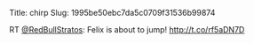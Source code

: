Title: chirp
Slug: 1995be50ebc7da5c0709f31536b99874

RT <a href="http://twitter.com/RedBullStratos">@RedBullStratos</a>: Felix is about to jump! <a href="http://t.co/rf5aDN7D">http://t.co/rf5aDN7D</a>
